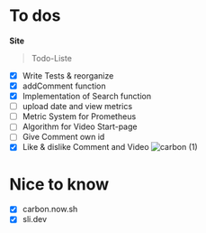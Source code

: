 # To dos
**Site**

> Todo-Liste
- [x] Write Tests & reorganize
- [x] addComment function
- [x] Implementation of Search function
- [ ] upload date and view metrics
- [ ] Metric System for Prometheus
- [ ] Algorithm for Video Start-page
- [ ] Give Comment own id
- [x] Like & dislike Comment and Video
![carbon (1)](https://github.com/Juliorocktect/Site/assets/113830349/6b8f9dc9-e02f-4989-9f85-7cc8d0e8aa0a)
# Nice to know
- [x] carbon.now.sh
- [x] sli.dev
